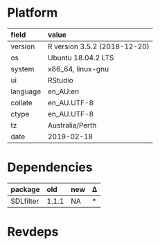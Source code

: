 # Platform

|field    |value                        |
|:--------|:----------------------------|
|version  |R version 3.5.2 (2018-12-20) |
|os       |Ubuntu 18.04.2 LTS           |
|system   |x86_64, linux-gnu            |
|ui       |RStudio                      |
|language |en_AU:en                     |
|collate  |en_AU.UTF-8                  |
|ctype    |en_AU.UTF-8                  |
|tz       |Australia/Perth              |
|date     |2019-02-18                   |

# Dependencies

|package   |old   |new |Δ  |
|:---------|:-----|:---|:--|
|SDLfilter |1.1.1 |NA  |*  |

# Revdeps

